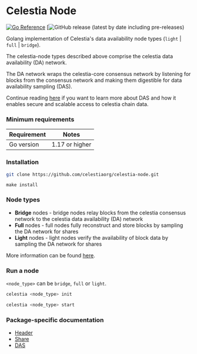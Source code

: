 # Celestia Node

[![Go Reference](https://pkg.go.dev/badge/github.com/celestiaorg/celestia-node.svg)](https://pkg.go.dev/github.com/celestiaorg/celestia-node)
[![GitHub release (latest by date including pre-releases)](https://img.shields.io/github/v/release/celestiaorg/celestia-node)


Golang implementation of Celestia's data availability node types (`light` | `full` | `bridge`).

The celestia-node types described above comprise the celestia data availability (DA) network. 

The DA network wraps the celestia-core consensus network by listening for blocks from the consensus 
network and making them digestible for data availability sampling (DAS). 

Continue reading [here](https://blog.celestia.org/celestia-mvp-release-data-availability-sampling-light-clients)
if you want to learn more about DAS and how it enables secure and scalable access to celestia chain data.

### Minimum requirements

| Requirement | Notes            |
|-------------|------------------|
| Go version  | 1.17 or higher   |

### Installation

```sh
git clone https://github.com/celestiaorg/celestia-node.git 
```
```
make install
```

### Node types
* **Bridge** nodes - bridge nodes relay blocks from the celestia consensus network to the celestia data availability 
(DA) network
* **Full** nodes - full nodes fully reconstruct and store blocks by sampling the DA network for shares
* **Light** nodes - light nodes verify the availability of block data by sampling the DA network for shares

More information can be found [here](https://github.com/celestiaorg/celestia-node/blob/main/docs/adr/adr-003-march2022-testnet.md#legend).

### Run a node

`<node_type>` can be `bridge`, `full` or `light`.

```sh
celestia <node_type> init 
```
```sh
celestia <node_type> start
``` 

### Package-specific documentation
* [Header](./service/header/doc.go)
* [Share](./service/share/doc.go)
* [DAS](./das/doc.go)
